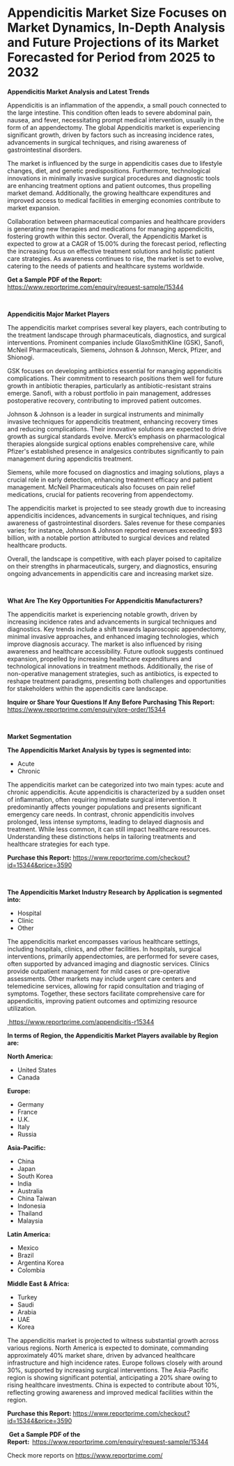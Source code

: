 <p><h1>Appendicitis Market Size Focuses on Market Dynamics, In-Depth Analysis and Future Projections of its Market Forecasted for Period from 2025 to 2032</h1></p><p><strong>Appendicitis Market Analysis and Latest Trends</strong></p>
<p><p>Appendicitis is an inflammation of the appendix, a small pouch connected to the large intestine. This condition often leads to severe abdominal pain, nausea, and fever, necessitating prompt medical intervention, usually in the form of an appendectomy. The global Appendicitis market is experiencing significant growth, driven by factors such as increasing incidence rates, advancements in surgical techniques, and rising awareness of gastrointestinal disorders.</p><p>The market is influenced by the surge in appendicitis cases due to lifestyle changes, diet, and genetic predispositions. Furthermore, technological innovations in minimally invasive surgical procedures and diagnostic tools are enhancing treatment options and patient outcomes, thus propelling market demand. Additionally, the growing healthcare expenditures and improved access to medical facilities in emerging economies contribute to market expansion.</p><p>Collaboration between pharmaceutical companies and healthcare providers is generating new therapies and medications for managing appendicitis, fostering growth within this sector. Overall, the Appendicitis Market is expected to grow at a CAGR of 15.00% during the forecast period, reflecting the increasing focus on effective treatment solutions and holistic patient care strategies. As awareness continues to rise, the market is set to evolve, catering to the needs of patients and healthcare systems worldwide.</p></p>
<p><strong>Get a Sample PDF of the Report:&nbsp;</strong> <a href="https://www.reportprime.com/enquiry/request-sample/15344?utm_campaign=2754&utm_medium=2&utm_source=Github&utm_content=ia&utm_term=20032025&utm_id=appendicitis">https://www.reportprime.com/enquiry/request-sample/15344</a></p>
<p>&nbsp;</p>
<p><strong>Appendicitis Major Market Players</strong></p>
<p><p>The appendicitis market comprises several key players, each contributing to the treatment landscape through pharmaceuticals, diagnostics, and surgical interventions. Prominent companies include GlaxoSmithKline (GSK), Sanofi, McNeil Pharmaceuticals, Siemens, Johnson & Johnson, Merck, Pfizer, and Shionogi.</p><p>GSK focuses on developing antibiotics essential for managing appendicitis complications. Their commitment to research positions them well for future growth in antibiotic therapies, particularly as antibiotic-resistant strains emerge. Sanofi, with a robust portfolio in pain management, addresses postoperative recovery, contributing to improved patient outcomes.</p><p>Johnson & Johnson is a leader in surgical instruments and minimally invasive techniques for appendicitis treatment, enhancing recovery times and reducing complications. Their innovative solutions are expected to drive growth as surgical standards evolve. Merck’s emphasis on pharmacological therapies alongside surgical options enables comprehensive care, while Pfizer's established presence in analgesics contributes significantly to pain management during appendicitis treatment.</p><p>Siemens, while more focused on diagnostics and imaging solutions, plays a crucial role in early detection, enhancing treatment efficacy and patient management. McNeil Pharmaceuticals also focuses on pain relief medications, crucial for patients recovering from appendectomy.</p><p>The appendicitis market is projected to see steady growth due to increasing appendicitis incidences, advancements in surgical techniques, and rising awareness of gastrointestinal disorders. Sales revenue for these companies varies; for instance, Johnson & Johnson reported revenues exceeding $93 billion, with a notable portion attributed to surgical devices and related healthcare products.</p><p>Overall, the landscape is competitive, with each player poised to capitalize on their strengths in pharmaceuticals, surgery, and diagnostics, ensuring ongoing advancements in appendicitis care and increasing market size.</p></p>
<p>&nbsp;</p>
<p><strong>What Are The Key Opportunities For Appendicitis Manufacturers?</strong></p>
<p><p>The appendicitis market is experiencing notable growth, driven by increasing incidence rates and advancements in surgical techniques and diagnostics. Key trends include a shift towards laparoscopic appendectomy, minimal invasive approaches, and enhanced imaging technologies, which improve diagnosis accuracy. The market is also influenced by rising awareness and healthcare accessibility. Future outlook suggests continued expansion, propelled by increasing healthcare expenditures and technological innovations in treatment methods. Additionally, the rise of non-operative management strategies, such as antibiotics, is expected to reshape treatment paradigms, presenting both challenges and opportunities for stakeholders within the appendicitis care landscape.</p></p>
<p><strong>Inquire or Share Your Questions If Any Before Purchasing This Report:</strong> <a href="https://www.reportprime.com/enquiry/pre-order/15344?utm_campaign=2754&utm_medium=2&utm_source=Github&utm_content=ia&utm_term=20032025&utm_id=appendicitis">https://www.reportprime.com/enquiry/pre-order/15344</a></p>
<p>&nbsp;</p>
<p><strong>Market Segmentation</strong></p>
<p><strong>The Appendicitis Market Analysis by types is segmented into:</strong></p>
<p><ul><li>Acute</li><li>Chronic</li></ul></p>
<p><p>The appendicitis market can be categorized into two main types: acute and chronic appendicitis. Acute appendicitis is characterized by a sudden onset of inflammation, often requiring immediate surgical intervention. It predominantly affects younger populations and presents significant emergency care needs. In contrast, chronic appendicitis involves prolonged, less intense symptoms, leading to delayed diagnosis and treatment. While less common, it can still impact healthcare resources. Understanding these distinctions helps in tailoring treatments and healthcare strategies for each type.</p></p>
<p><strong>Purchase this Report:&nbsp;</strong><a href="https://www.reportprime.com/checkout?id=15344&price=3590&utm_campaign=2754&utm_medium=2&utm_source=Github&utm_content=ia&utm_term=20032025&utm_id=appendicitis">https://www.reportprime.com/checkout?id=15344&price=3590</a></p>
<p>&nbsp;</p>
<p><strong>The Appendicitis Market Industry Research by Application is segmented into:</strong></p>
<p><ul><li>Hospital</li><li>Clinic</li><li>Other</li></ul></p>
<p><p>The appendicitis market encompasses various healthcare settings, including hospitals, clinics, and other facilities. In hospitals, surgical interventions, primarily appendectomies, are performed for severe cases, often supported by advanced imaging and diagnostic services. Clinics provide outpatient management for mild cases or pre-operative assessments. Other markets may include urgent care centers and telemedicine services, allowing for rapid consultation and triaging of symptoms. Together, these sectors facilitate comprehensive care for appendicitis, improving patient outcomes and optimizing resource utilization.</p></p>
<p><a href="https://www.reportprime.com/appendicitis-r15344?utm_campaign=2754&utm_medium=2&utm_source=Github&utm_content=ia&utm_term=20032025&utm_id=appendicitis">&nbsp;https://www.reportprime.com/appendicitis-r15344</a></p>
<p><strong>In terms of Region, the Appendicitis Market Players available by Region are:</strong></p>
<p>
    <p> <strong> North America: </strong>
        <ul>
            <li>United States</li>
            <li>Canada</li>
        </ul>
        </p> 
    <p> <strong> Europe: </strong>
        <ul>
            <li>Germany</li>
            <li>France</li>
            <li>U.K.</li>
            <li>Italy</li>
            <li>Russia</li>
        </ul>
        </p> 
    <p> <strong> Asia-Pacific: </strong>
        <ul>
            <li>China</li>
            <li>Japan</li>
            <li>South Korea</li>
            <li>India</li>
            <li>Australia</li>
            <li>China Taiwan</li>
            <li>Indonesia</li>
            <li>Thailand</li>
            <li>Malaysia</li>
        </ul>
        </p> 
    <p> <strong> Latin America: </strong>
        <ul>
            <li>Mexico</li>
            <li>Brazil</li>
            <li>Argentina Korea</li>
            <li>Colombia</li>
        </ul>
        </p> 
    <p> <strong> Middle East & Africa: </strong>
        <ul>
            <li>Turkey</li>
            <li>Saudi</li>
            <li>Arabia</li>
            <li>UAE</li>
            <li>Korea</li>
        </ul>
    </p>
    </p>
<p><p>The appendicitis market is projected to witness substantial growth across various regions. North America is expected to dominate, commanding approximately 40% market share, driven by advanced healthcare infrastructure and high incidence rates. Europe follows closely with around 30%, supported by increasing surgical interventions. The Asia-Pacific region is showing significant potential, anticipating a 20% share owing to rising healthcare investments. China is expected to contribute about 10%, reflecting growing awareness and improved medical facilities within the region.</p></p>
<p><strong>Purchase this Report: </strong><a href="https://www.reportprime.com/checkout?id=15344&price=3590&utm_campaign=2754&utm_medium=2&utm_source=Github&utm_content=ia&utm_term=20032025&utm_id=appendicitis">https://www.reportprime.com/checkout?id=15344&price=3590</a></p>
<p>&nbsp;<strong>Get a Sample PDF of the Report:&nbsp;&nbsp;</strong><a href="https://www.reportprime.com/enquiry/request-sample/15344?utm_campaign=2754&utm_medium=2&utm_source=Github&utm_content=ia&utm_term=20032025&utm_id=appendicitis">https://www.reportprime.com/enquiry/request-sample/15344</a></p>
<p><strong></strong></p>
<p>Check more reports on <a href="https://www.reportprime.com/?utm_campaign=2754&utm_medium=2&utm_source=Github&utm_content=ia&utm_term=20032025&utm_id=appendicitis">https://www.reportprime.com/</a></p>